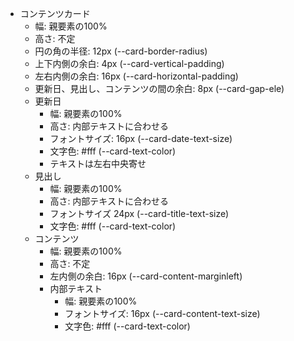 - コンテンツカード
    - 幅: 親要素の100%
    - 高さ: 不定
    - 円の角の半径: 12px (--card-border-radius)
    - 上下内側の余白: 4px (--card-vertical-padding)
    - 左右内側の余白: 16px (--card-horizontal-padding)
    - 更新日、見出し、コンテンツの間の余白: 8px (--card-gap-ele)
    - 更新日
        - 幅: 親要素の100%
        - 高さ: 内部テキストに合わせる
        - フォントサイズ: 16px (--card-date-text-size)
        - 文字色: #fff (--card-text-color)
        - テキストは左右中央寄せ
    - 見出し
        - 幅: 親要素の100%
        - 高さ: 内部テキストに合わせる
        - フォントサイズ 24px (--card-title-text-size)
        - 文字色: #fff (--card-text-color)
    - コンテンツ
        - 幅: 親要素の100%
        - 高さ: 不定
        - 左内側の余白: 16px (--card-content-marginleft)
        - 内部テキスト
            - 幅: 親要素の100%
            - フォントサイズ: 16px (--card-content-text-size)
            - 文字色: #fff (--card-text-color)
